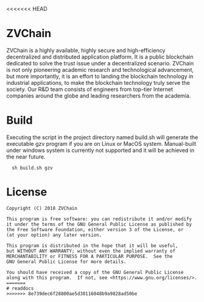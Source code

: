 <<<<<<< HEAD
# ZVChain

ZVChain is a highly available, highly secure and high-efficiency decentralized and distributed application platform. It is a public blockchain dedicated to solve the trust issue under a decentralized scenario. ZVChain is not only pioneering academic research and technological advancement, but more importantly, it is an effort to landing the blockchain technology in industrial applications, to make the blockchain technology truly serve the society. Our R&D team consists of engineers from top-tier Internet companies around the globe and leading researchers from the academia.

# Build

Executing the script in the project directory named build.sh will generate the executable gzv program if you are on Linux or MacOS system. Manual-built under windows system is currently not supported and it will be achieved in the near future.

```
  sh build.sh gzv
```


# License

```
Copyright (C) 2018 ZVChain

This program is free software: you can redistribute it and/or modify
it under the terms of the GNU General Public License as published by
the Free Software Foundation, either version 3 of the License, or
(at your option) any later version.

This program is distributed in the hope that it will be useful,
but WITHOUT ANY WARRANTY; without even the implied warranty of
MERCHANTABILITY or FITNESS FOR A PARTICULAR PURPOSE.  See the
GNU General Public License for more details.

You should have received a copy of the GNU General Public License
along with this program.  If not, see <https://www.gnu.org/licenses/>.
=======
# readdocs
>>>>>>> 8e739dec6f28800ae5d30116048b9a9828ad50be
